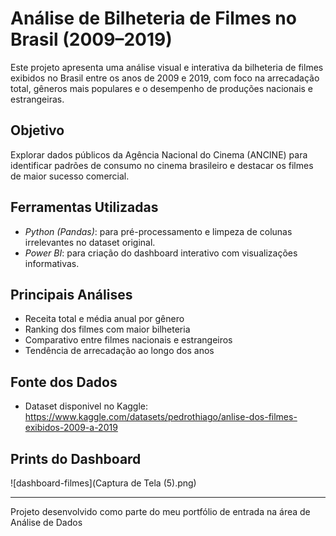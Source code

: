 # Análise de Bilheteria de Filmes no Brasil (2009–2019)

Este projeto apresenta uma análise visual e interativa da bilheteria de filmes exibidos no Brasil entre os anos de 2009 e 2019, com foco na arrecadação total, gêneros mais populares e o desempenho de produções nacionais e estrangeiras.

## Objetivo
Explorar dados públicos da Agência Nacional do Cinema (ANCINE) para identificar padrões de consumo no cinema brasileiro e destacar os filmes de maior sucesso comercial.

## Ferramentas Utilizadas
- *Python (Pandas)*: para pré-processamento e limpeza de colunas irrelevantes no dataset original.
- *Power BI*: para criação do dashboard interativo com visualizações informativas.

## Principais Análises
- Receita total e média anual por gênero
- Ranking dos filmes com maior bilheteria
- Comparativo entre filmes nacionais e estrangeiros
- Tendência de arrecadação ao longo dos anos

## Fonte dos Dados
- Dataset disponivel no Kaggle: https://www.kaggle.com/datasets/pedrothiago/anlise-dos-filmes-exibidos-2009-a-2019

## Prints do Dashboard
![dashboard-filmes](Captura de Tela (5).png) 

---

Projeto desenvolvido como parte do meu portfólio de entrada na área de Análise de Dados
